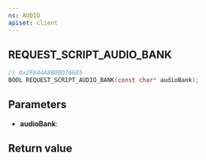 ```yaml
---
ns: AUDIO
apiset: client
---
```

## REQUEST_SCRIPT_AUDIO_BANK

```c
// 0x2F844A8B08D76685
BOOL REQUEST_SCRIPT_AUDIO_BANK(const char* audioBank);
```


## Parameters
* **audioBank**:

## Return value